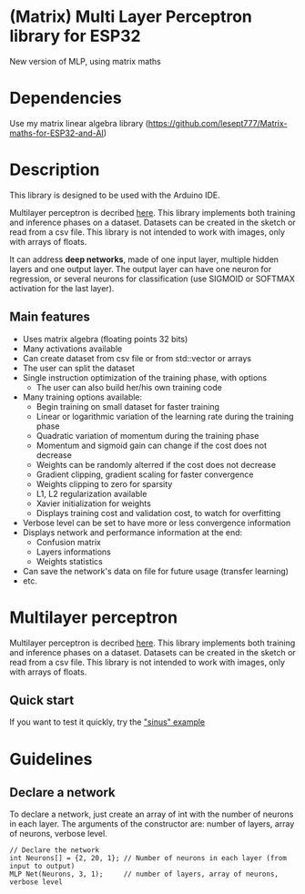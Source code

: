 # (Matrix) Multi Layer Perceptron library for ESP32
New version of MLP, using matrix maths

# Dependencies
Use my matrix linear algebra library (https://github.com/lesept777/Matrix-maths-for-ESP32-and-AI)

# Description
This library is designed to be used with the Arduino IDE.

Multilayer perceptron is decribed [here](https://en.wikipedia.org/wiki/Multilayer_perceptron). This library implements both training and inference phases on a dataset. Datasets can be created in the sketch or read from a csv file. This library is not intended to work with images, only with arrays of floats.

It can address **deep networks**, made of one input layer, multiple hidden layers and one output layer. The output layer can have one neuron for regression, or several neurons for classification (use SIGMOID or SOFTMAX activation for the last layer).

## Main features
* Uses matrix algebra (floating points 32 bits)
* Many activations available
* Can create dataset from csv file or from std::vector or arrays
* The user can split the dataset
* Single instruction optimization of the training phase, with options
  * The user can also build her/his own training code
* Many training options available:
  * Begin training on small dataset for faster training
  * Linear or logarithmic variation of the learning rate during the training phase
  * Quadratic variation of momentum during the training phase
  * Momentum and sigmoid gain can change if the cost does not decrease
  * Weights can be randomly alterred if the cost does not decrease
  * Gradient clipping, gradient scaling for faster convergence
  * Weights clipping to zero for sparsity
  * L1, L2 regularization available
  * Xavier initialization for weights
  * Displays training cost and validation cost, to watch for overfitting
* Verbose level can be set to have more or less convergence information
* Displays network and performance information at the end:
  * Confusion matrix
  * Layers informations
  * Weights statistics
* Can save the network's data on file for future usage (transfer learning)
* etc.

# Multilayer perceptron
Multilayer perceptron is decribed [here](https://en.wikipedia.org/wiki/Multilayer_perceptron). This library implements both training and inference phases on a dataset. Datasets can be created in the sketch or read from a csv file. This library is not intended to work with images, only with arrays of floats.

## Quick start
If you want to test it quickly, try the ["sinus" example](./examples/MMLP_Sinus)

# Guidelines
## Declare a network
To declare a network, just create an array of int with the number of neurons in each layer. The arguments of the constructor are: number of layers, array of neurons, verbose level.
```
// Declare the network
int Neurons[] = {2, 20, 1}; // Number of neurons in each layer (from input to output)
MLP Net(Neurons, 3, 1);     // number of layers, array of neurons, verbose level
```

